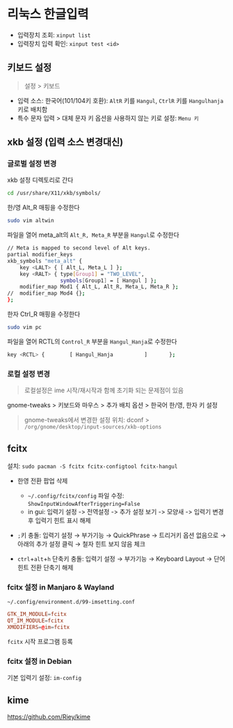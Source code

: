 # 리눅스 한글입력

- 입력장치 조회: `xinput list`
- 입력장치 입력 확인: `xinput test <id>`

## 키보드 설정

> 설정 > 키보드

- 입력 소스: 한국어(101/104키 호환): `AltR` 키를 `Hangul`, `CtrlR` 키를 `Hangulhanja` 키로 배치함
- 특수 문자 입력 > 대체 문자 키 옵션을 사용하지 않는 키로 설정: `Menu 키`

## xkb 설정 (입력 소스 변경대신)

### 글로벌 설정 변경

xkb 설정 디렉토리로 간다

```sh
cd /usr/share/X11/xkb/symbols/
```

한/영 Alt_R 매핑을 수정한다

```sh
sudo vim altwin
```

파일을 열어 meta_alt의 `Alt_R, Meta_R` 부분을 `Hangul`로 수정한다

```sh
// Meta is mapped to second level of Alt keys.
partial modifier_keys
xkb_symbols "meta_alt" {
    key <LALT> { [ Alt_L, Meta_L ] };
    key <RALT> { type[Group1] = "TWO_LEVEL",
                 symbols[Group1] = [ Hangul ] };
    modifier_map Mod1 { Alt_L, Alt_R, Meta_L, Meta_R };
//  modifier_map Mod4 {};
};
```

한자 Ctrl_R 매핑을 수정한다

```sh
sudo vim pc
```

파일을 열어 RCTL의 `Control_R` 부분을 `Hangul_Hanja`로 수정한다

```sh
key <RCTL> {        [ Hangul_Hanja          ]       };
```

### 로컬 설정 변경

> 로컬설정은 ime 시작/재시작과 함께 초기화 되는 문제점이 있음

gnome-tweaks > 키보드와 마우스 > 추가 배치 옵션 > 한국어 한/영, 한자 키 설정

> gnome-tweaks에서 변경한 설정 위치: dconf > `/org/gnome/desktop/input-sources/xkb-options`

## fcitx

설치: `sudo pacman -S fcitx fcitx-configtool fcitx-hangul`

- 한영 전환 팝업 삭제

  - `~/.config/fcitx/config` 파일 수정: `ShowInputWindowAfterTriggering=False`
  - in gui: 입력기 설정 -> 전역설정 -> 추가 설정 보기 -> 모양새 -> 입력기 변경후 입력기 힌트 표시 해제

- `;`키 충돌: 입력기 설정 → 부가기능 → QuickPhrase → 트리거키 옵션 없음으로 → 아래의 추가 설정 클릭 → 철자 힌트 보지 않음 체크

- `ctrl`+`alt`+`h` 단축키 충돌: 입력기 설정 → 부가기능 → Keyboard Layout → 단어 힌트 전환 단축기 해제

### fcitx 설정 in Manjaro & Wayland

`~/.config/environment.d/99-imsetting.conf`

```conf
GTK_IM_MODULE=fcitx
QT_IM_MODULE=fcitx
XMODIFIERS=@im=fcitx
```

`fcitx` 시작 프로그램 등록

### fcitx 설정 in Debian

기본 입력기 설정: `im-config`

## kime

<https://github.com/Riey/kime>
